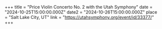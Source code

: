 +++ title = "Price Violin Concerto No. 2 with the Utah Symphony"
date = "2024-10-25T15:00:00.000Z"
date2 = "2024-10-26T15:00:00.000Z"
place = "Salt Lake City, UT"
link = "https://utahsymphony.org/event/id/33377/"
+++